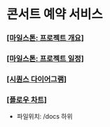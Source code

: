 # 콘서트 예약 서비스

### [[마일스톤: 프로젝트 개요]](https://github.com/crimsorry/hhplus-concert-service/issues/1)

### [[마일스톤: 프로젝트 일정]](https://github.com/users/crimsorry/projects/2) 



### [[시퀀스 다이어그램]](https://github.com/crimsorry/hhplus-concert-service/blob/docs/step5/docs/%EC%8B%9C%ED%80%80%EC%8A%A4%20%EB%8B%A4%EC%9D%B4%EC%96%B4%EA%B7%B8%EB%9E%A8.md)

### [[플로우 차트]](https://github.com/crimsorry/hhplus-concert-service/blob/docs/step5/docs/%ED%94%8C%EB%A1%9C%EC%9A%B0%20%EC%B0%A8%ED%8A%B8.md)

* 파일위치: /docs 하위






